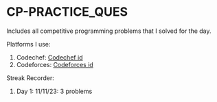 # CP-PRACTICE_QUES
Includes all competitive programming problems that I solved for the day.

Platforms I use:
1. Codechef:   [Codechef id](https://www.codechef.com/users/procomder_101)
2. Codeforces: [Codeforces id](https://codeforces.com/profile/procoder_hp14)

Streak Recorder:
1. Day 1: 11/11/23: 3 problems
